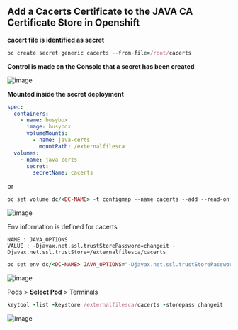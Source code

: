 ## Add a Cacerts Certificate to the JAVA CA Certificate Store in Openshift

**cacert file is identified as secret**
```ruby
oc create secret generic cacerts --from-file=/root/cacerts
```
**Control is made on the Console that a secret has been created**

![image](https://user-images.githubusercontent.com/3519706/89736510-95a58100-da72-11ea-8c72-4cdace1918c3.png)

**Mounted inside the secret deployment**
```yaml
spec:
  containers:
    - name: busybox
      image: busybox
      volumeMounts:
        - name: java-certs
          mountPath: /externalfilesca
  volumes:
    - name: java-certs
      secret:
        secretName: cacerts
```
or
```ruby
oc set volume dc/<DC-NAME> -t configmap --name cacerts --add --read-only=true --mount-path /externalfilesca --configmap-name cacerts
```

![image](https://user-images.githubusercontent.com/3519706/89736097-b7e9cf80-da6f-11ea-91ee-949572ec39e3.png)

Env information is defined for cacerts
```
NAME : JAVA_OPTIONS
VALUE : -Djavax.net.ssl.trustStorePassword=changeit -Djavax.net.ssl.trustStore=/externalfilesca/cacerts
```
```ruby
oc set env dc/<DC-NAME> JAVA_OPTIONS="-Djavax.net.ssl.trustStorePassword=changeit -Djavax.net.ssl.trustStore=/externalfilesca/cacerts"
```
![image](https://user-images.githubusercontent.com/3519706/89736338-59bdec00-da71-11ea-92ce-ca8b8bb049c5.png)

Pods > **Select Pod** > Terminals
```ruby
keytool -list -keystore /externalfilesca/cacerts -storepass changeit
```
![image](https://user-images.githubusercontent.com/3519706/89736406-dc46ab80-da71-11ea-8c48-1d00a6745247.png)
